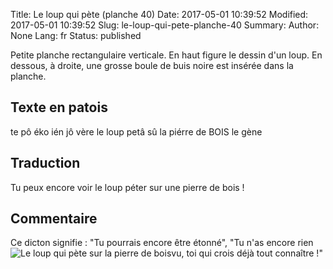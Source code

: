 Title: Le loup qui pète (planche 40)
Date: 2017-05-01 10:39:52
Modified: 2017-05-01 10:39:52
Slug: le-loup-qui-pete-planche-40
Summary: 
Author: None
Lang: fr
Status: published

<img style="float: right;" alt="" src="{static}/images/planche_40.png">Petite planche rectangulaire verticale. En haut figure le dessin d'un loup. En dessous, à droite, une grosse boule de buis noire est insérée dans la planche.

## Texte en patois
te pô éko ién jô vère le loup petâ sû la piérre de BOIS  		 le gène

## Traduction
Tu peux encore voir le loup péter sur une pierre de bois ! 

## Commentaire
Ce dicton signifie : "Tu pourrais encore être étonné", "Tu n'as encore rien vu, toi qui crois déjà tout connaître !"<img style="float: left;" alt="Le loup qui pète sur la pierre de bois" src="{static}/images/planche_40_dessin_loup.png">

